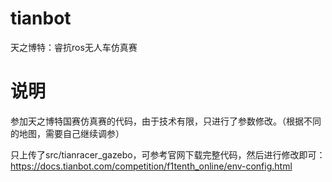 # tianbot
天之博特：睿抗ros无人车仿真赛

# 说明
参加天之博特国赛仿真赛的代码，由于技术有限，只进行了参数修改。（根据不同的地图，需要自己继续调参）

只上传了src/tianracer_gazebo，可参考官网下载完整代码，然后进行修改即可：https://docs.tianbot.com/competition/f1tenth_online/env-config.html


